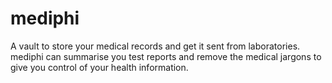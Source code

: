 # mediphi
A vault to store your medical records and get it sent from laboratories. mediphi can summarise you test reports and remove the medical jargons to give you control of  your health information.
